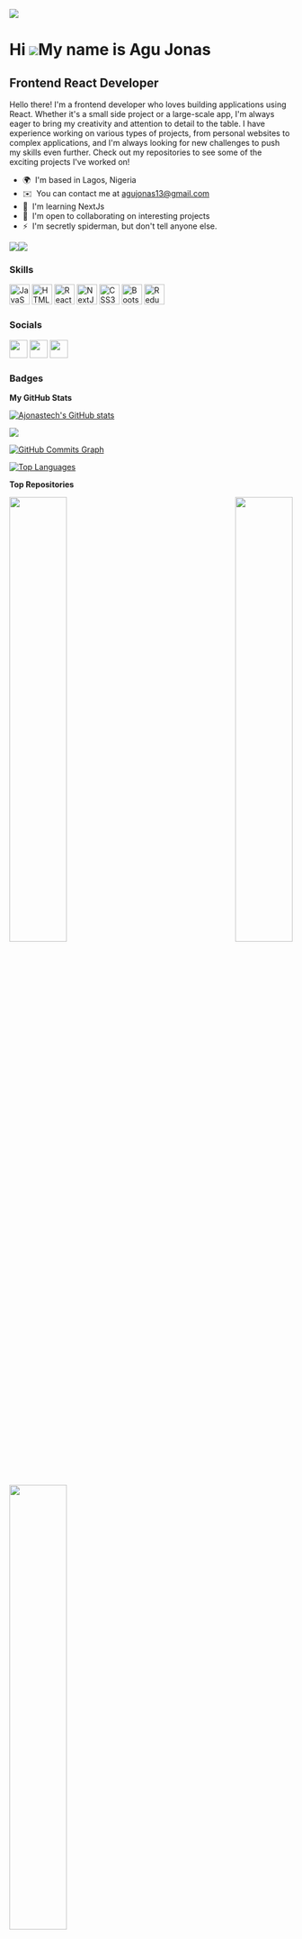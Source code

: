 ![](https://pbs.twimg.com/media/Eqp_YlKXcAINpUH.jpg)

Hi ![](https://user-images.githubusercontent.com/18350557/176309783-0785949b-9127-417c-8b55-ab5a4333674e.gif)My name is Agu Jonas
=================================================================================================================================

Frontend React Developer
------------------------

Hello there! I'm a frontend developer who loves building applications using React. Whether it's a small side project or a large-scale app, I'm always eager to bring my creativity and attention to detail to the table. I have experience working on various types of projects, from personal websites to complex applications, and I'm always looking for new challenges to push my skills even further. Check out my repositories to see some of the exciting projects I've worked on!

* 🌍  I'm based in Lagos, Nigeria
* ✉️  You can contact me at [agujonas13@gmail.com](mailto:agujonas13@gmail.com)
* 🧠  I'm learning NextJs
* 🤝  I'm open to collaborating on interesting projects
* ⚡  I'm secretly spiderman, but don't tell anyone else.

<a href="https://www.github.com/Ajonastech" target="_blank" rel="noreferrer"><img
src="https://img.shields.io/github/followers/Ajonastech?logo=github&style=for-the-badge&color=0891b2&labelColor=1c1917" /></a><a href="https://www.twitter.com/agujonas1" target="_blank" rel="noreferrer"><img
src="https://img.shields.io/twitter/follow/agujonas1?logo=twitter&style=for-the-badge&color=0891b2&labelColor=1c1917"
/></a>

### Skills


<p align="left">
<a href="https://developer.mozilla.org/en-US/docs/Web/JavaScript" target="_blank" rel="noreferrer"><img src="https://raw.githubusercontent.com/danielcranney/readme-generator/main/public/icons/skills/javascript-colored.svg" width="36" height="36" alt="JavaScript" /></a>
<a href="https://developer.mozilla.org/en-US/docs/Glossary/HTML5" target="_blank" rel="noreferrer"><img src="https://raw.githubusercontent.com/danielcranney/readme-generator/main/public/icons/skills/html5-colored.svg" width="36" height="36" alt="HTML5" /></a>
<a href="https://reactjs.org/" target="_blank" rel="noreferrer"><img src="https://raw.githubusercontent.com/danielcranney/readme-generator/main/public/icons/skills/react-colored.svg" width="36" height="36" alt="React" /></a>
<a href="https://nextjs.org/docs" target="_blank" rel="noreferrer"><img src="https://raw.githubusercontent.com/danielcranney/readme-generator/main/public/icons/skills/nextjs-colored.svg" width="36" height="36" alt="NextJs" /></a>
<a href="https://www.w3.org/TR/CSS/#css" target="_blank" rel="noreferrer"><img src="https://raw.githubusercontent.com/danielcranney/readme-generator/main/public/icons/skills/css3-colored.svg" width="36" height="36" alt="CSS3" /></a>
<a href="https://getbootstrap.com/" target="_blank" rel="noreferrer"><img src="https://raw.githubusercontent.com/danielcranney/readme-generator/main/public/icons/skills/bootstrap-colored.svg" width="36" height="36" alt="Bootstrap" /></a>
<a href="https://redux.js.org/" target="_blank" rel="noreferrer"><img src="https://raw.githubusercontent.com/danielcranney/readme-generator/main/public/icons/skills/redux-colored.svg" width="36" height="36" alt="Redux" /></a>
</p>


### Socials

<p align="left"> <a href="https://www.github.com/Ajonastech" target="_blank" rel="noreferrer"><img src="https://raw.githubusercontent.com/danielcranney/readme-generator/main/public/icons/socials/github.svg" width="32" height="32" /></a> <a href="https://www.linkedin.com/in/agu-jonas-211a651b6" target="_blank" rel="noreferrer"><img src="https://raw.githubusercontent.com/danielcranney/readme-generator/main/public/icons/socials/linkedin.svg" width="32" height="32" /></a> <a href="https://www.twitter.com/agujonas1" target="_blank" rel="noreferrer"><img src="https://raw.githubusercontent.com/danielcranney/readme-generator/main/public/icons/socials/twitter.svg" width="32" height="32" /></a></p>

### Badges

<b>My GitHub Stats</b>

<a href="http://www.github.com/Ajonastech"><img src="https://github-readme-stats.vercel.app/api?username=Ajonastech&show_icons=true&hide=&count_private=true&title_color=0891b2&text_color=ffffff&icon_color=0891b2&bg_color=1c1917&hide_border=true&show_icons=true" alt="Ajonastech's GitHub stats" /></a>

<a href="http://www.github.com/Ajonastech"><img src="https://github-readme-streak-stats.herokuapp.com/?user=Ajonastech&stroke=ffffff&background=1c1917&ring=0891b2&fire=0891b2&currStreakNum=ffffff&currStreakLabel=0891b2&sideNums=ffffff&sideLabels=ffffff&dates=ffffff&hide_border=true" /></a>

<a href="http://www.github.com/Ajonastech"><img src="https://github-readme-activity-graph.cyclic.app/graph?username=Ajonastech&bg_color=1c1917&color=ffffff&line=0891b2&point=ffffff&area_color=1c1917&area=true&hide_border=true&custom_title=GitHub%20Commits%20Graph" alt="GitHub Commits Graph" /></a>

<a href="https://github.com/Ajonastech" align="left"><img src="https://github-readme-stats.vercel.app/api/top-langs/?username=Ajonastech&langs_count=10&title_color=0891b2&text_color=ffffff&icon_color=0891b2&bg_color=1c1917&hide_border=true&locale=en&custom_title=Top%20%Languages" alt="Top Languages" /></a>

<b>Top Repositories</b>

<div width="100%" align="center"><a href="https://github.com/Ajonastech/twolinks-tesr" align="left"><img align="left" width="45%" src="https://github-readme-stats.vercel.app/api/pin/?username=Ajonastech&repo=twolinks-tesr&title_color=0891b2&text_color=ffffff&icon_color=0891b2&bg_color=1c1917&hide_border=true&locale=en" /></a><a href="https://github.com/Ajonastech/efood-ecommerceApplication" align="right"><img align="right" width="45%" src="https://github-readme-stats.vercel.app/api/pin/?username=Ajonastech&repo=efood-ecommerceApplication&title_color=0891b2&text_color=ffffff&icon_color=0891b2&bg_color=1c1917&hide_border=true&locale=en" /></a></div><br /><br /><br /><br /><br /><br /><br />

<br /><br /><br /><br /><br />

<div width="100%" align="center"><a href="https://github.com/Ajonastech/To_do_application " align="left"><img align="left" width="45%" src="https://github-readme-stats.vercel.app/api/pin/?username=Ajonastech&repo=To_do_application &title_color=0891b2&text_color=ffffff&icon_color=0891b2&bg_color=1c1917&hide_border=true&locale=en" /></a></div>

